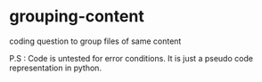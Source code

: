 grouping-content
================

coding question to group files of same content

P.S : Code is untested for error conditions. It is just a pseudo code representation in python.

